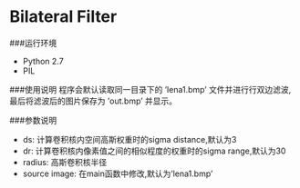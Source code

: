 Bilateral Filter
==========

###运⾏环境

* Python 2.7
* PIL

###使用说明
程序会默认读取同一目录下的 ’lena1.bmp’ ⽂件并进⾏行双边滤波,最后将滤波后的图⽚保存为 ’out.bmp’ 并显⽰。

###参数说明

* ds: 计算卷积核内空间高斯权重时的sigma distance,默认为3
* dr: 计算卷积核内像素值之间的相似程度的权重时的sigma range,默认为30
* radius: ⾼斯卷积核半径
* source image: 在main函数中修改,默认为’lena1.bmp’
